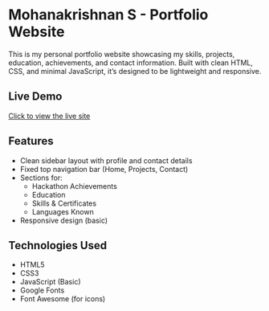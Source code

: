 #  Mohanakrishnan S - Portfolio Website

This is my personal portfolio website showcasing my skills, projects, education, achievements, and contact information. Built with clean HTML, CSS, and minimal JavaScript, it’s designed to be lightweight and responsive.

##  Live Demo
[Click to view the live site](https://mohanakrishnan-03.github.io/portfolio/)

##  Features
- Clean sidebar layout with profile and contact details
- Fixed top navigation bar (Home, Projects, Contact)
- Sections for:
  - Hackathon Achievements
  - Education
  - Skills & Certificates
  - Languages Known
- Responsive design (basic)

##  Technologies Used
- HTML5
- CSS3
- JavaScript (Basic)
- Google Fonts
- Font Awesome (for icons)


